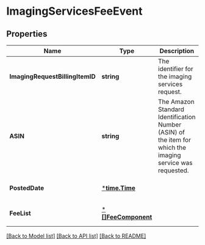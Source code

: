 # ImagingServicesFeeEvent

## Properties
Name | Type | Description | Notes
------------ | ------------- | ------------- | -------------
**ImagingRequestBillingItemID** | **string** | The identifier for the imaging services request. | [optional] [default to null]
**ASIN** | **string** | The Amazon Standard Identification Number (ASIN) of the item for which the imaging service was requested. | [optional] [default to null]
**PostedDate** | [***time.Time**](time.Time.md) |  | [optional] [default to null]
**FeeList** | [***[]FeeComponent**](array.md) |  | [optional] [default to null]

[[Back to Model list]](../README.md#documentation-for-models) [[Back to API list]](../README.md#documentation-for-api-endpoints) [[Back to README]](../README.md)


